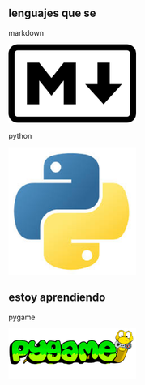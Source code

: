 <style>
 img {
   width: 50%;
   height: 50%;
 }
</style>
## lenguajes que se

markdown

<img alt="markdown" src="https://github.com/Ian-and-code/Ian-and-code/blob/main/markdown.png">

python

<img alt="python" src="https://github.com/Ian-and-code/Ian-and-code/blob/main/python.jpeg">

## estoy aprendiendo 

pygame

<img alt="pygame" src="https://github.com/Ian-and-code/Ian-and-code/blob/main/pygame.png">

